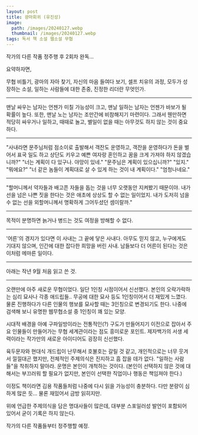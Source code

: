 ```yaml
---
layout: post
title: 광마회귀 (유진성)
image:
  path: /images/20240127.webp
  thumbnail: /images/20240127.webp
tags: 독서 책 소설 웹소설 무협
---
```


작가의 다른 작품 정주행 후 2회차 완독...

요약하자면,

무협 비틀기, 광마의 자아 찾기, 자신의 마음 들여다 보기, 셀프 치유의 과정, 모두가 성장하는 소설, 일하는 사람들에 대한 존중, 진정한 리더란 무엇인가.

 
<hr/>
맨날 싸우는 남자는 언젠가 미칠 가능성이 크고,  맨날 일하는 남자는 언젠가 바보가 될 확률이 높다. 또한, 맨날 노는 남자는 조만간에 비참해지기 마련이다. 그래서 웬만하면 적당히 싸우거나 일하고, 때때로 놀고, 별일이 없을 때는 아무것도 하지 않는 것이 중요하다.

 
<hr/>
"사내라면 문주님처럼 점소이로 출발해서 객잔도 운영하고, 객잔을 운영하다가 돈을 벌어서 표국 일도 하고 상단도 키우고 예쁜 여자랑 혼인하고 꿈을 크게 가져야 하지 않겠습니까?"   
"너는 계획이 다 있구나. 야망이 있네."   
"문주님은 계획이 있으십니까?"   
"있지."   
"뭐에요?"   
"너 같은 놈들이 계획대로 살 수 있게 하는 것이 내 계획이다."   
"엄청나네요."   

 
<hr/>
"할머니께서 약자들과 배고픈 자들을 돕는 것을 너무 오랫동안 지켜봤기 때문이야. 내가 선을 넘은 나쁜 짓을 한다는 것은 애초에 상상도 할 수 없는 일이었지. 내가 도저히 넘을 수 없는 선을 외할머니께서 명확하게 그어두셨던 셈이랄까."

 
<hr/>
목적이 분명하면 늙거나 병드는 것도 여정을 방해할 수 없다.

 
<hr/>
'어른'의 경지가 있다면 이 사내는 그 끝에 닿은 사내다. 아무도 믿지 않고, 누구에게도 기대지 않으며, 인간에 대한 잡다한 희망을 버린 사내. 남들보다 더 어른이 된다는 것은 이처럼 메마른 일이다.

 

<hr/> 

아래는 작년 9월 처음 읽고 쓴 것.

 
<hr/>
오랜만에 아주 새로운 무협이었다. 일단 1인칭 시점이어서 신선했다. 본인의 오락가락하는 심리 묘사나 각종 애드립들.. 무공에 대한 묘사 등도 1인칭이어서 더 재밌게 느꼈다. 물론 진행하다가 다른 인물의 행보를 묘사할 때는 3인칭으로 변경되기도 한다. 나중에 검색해 보니 유명한 웹무협소설 중 1인칭이 꽤 있는 모양.

시대적 배경을 아예 구파일방이라는 전통적인(?) 구도가 만들어지기 이전으로 잡아서 주요 인물들이 만들어가는 무협 세계관이라는 점도 흥미로운 포인트. 제자백가의 서생 세력이라는 작가만의 새로운 아이디어도 굉장히 신선했다.

육두문자와 현대식 개드립이 난무해서 호불호는 갈릴 것 같고, 개인적으로는 너무 웃겨서 낄낄대곤 했지만, 전체적인 주제의식은 진지하고 흠 잡을 데가 없다. "일하는 사람들"을 착취하지 말아라. 운명은 본인이 개척하는 것이다. (본인이 선택하지 않은 것에 대해서는 부끄러워 할 필요가 없지만, 본인이 선택한 직업이나 행동은 책임져야 한다.)

이정도 책이라면 김용 작품들처럼 나중에 다시 읽을 가능성이 충분하다. 다만 분량이 심하게 많은 듯... 물론 재밌어서 금방 읽히지만.

위에 언급한 주제의식을 담은 명대사들이 많은데, 대부분 스포일러성 발언이 포함되어 있어서 굳이 기록은 하지 않는다.

작가의 다른 작품들부터 정주행할 예정.
